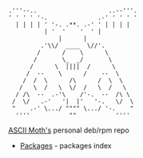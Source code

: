 ```
.'''--..                    ..--'''.
' ' ' ' '-.              .-' ' ' ' '
  | | | | ' '-. .**. .-' ' | | | |
          | '  '    '  ' |
              |      |
         .'\\/  ____  \//'.
        /      /    \      \
       /       \_  _/       \
      /      \  ||||  /      \
     /  --    \      /    --  \
    /  /  \      /\      /  \  \
   /   \  /   \  \/  /   \  /   \
  / /\  --  .-'\    /'-.  --  /\ \
 /  \/   .-'   '|  |'   '-.   \/  \
 "    .-' \.../ """" \.../ '-.    "
  ''''           ""           ''''
```

[ASCII Moth's](https://github.com/asciimoth) personal deb/rpm repo


- [Packages](https://repo.moth.contact/deb/Packages) - packages index